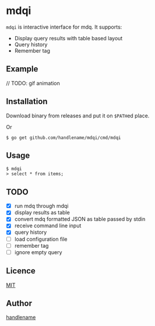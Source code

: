 # mdqi

`mdqi` is interactive interface for mdq.
It supports:

- Display query results with table based layout
- Query history
- Remember tag

## Example

// TODO: gif animation

## Installation

Download binary from releases and put it on `$PATH`ed place.

Or

```
$ go get github.com/handlename/mdqi/cmd/mdqi
```

## Usage

```
$ mdqi
> select * from items;
```

## TODO

- [x] run mdq through mdqi
- [x] display results as table
- [x] convert mdq formatted JSON as table passed by stdin
- [x] receive command line input
- [x] query history
- [ ] load configuration file
- [ ] remember tag
- [ ] ignore empty query

## Licence

[MIT](https://github.com/handlename/mdqi/blob/master/LICENSE)

## Author

[handlename](https://github.com/handlename)

